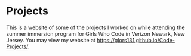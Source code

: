 # Projects 
This is a website of some of the projects I worked on while 
attending the summer immersion program for Girls Who Code in Verizon Newark, New Jersey. 
You may view my website at https://glors131.github.io/Code-Projects/.
